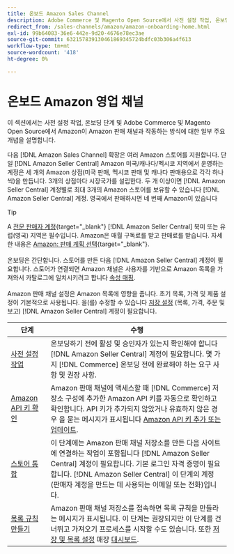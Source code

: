 ```yaml
---
title: 온보드 Amazon Sales Channel
description: Adobe Commerce 및 Magento Open Source에서 사전 설정 작업, 온보딩 단계 및 Amazon이 Amazon Sales Channel과 작동하는 방식에 대해 알아봅니다.
redirect_from: /sales-channels/amazon/amazon-onboarding-home.html
exl-id: 99b64083-36e6-442e-9d20-4676e78ec3ae
source-git-commit: 632157839130461869345724bdfc03b306a4f613
workflow-type: tm+mt
source-wordcount: '418'
ht-degree: 0%

---
```


# 온보드 Amazon 영업 채널

이 섹션에서는 사전 설정 작업, 온보딩 단계 및 Adobe Commerce 및 Magento Open Source에서 Amazon이 Amazon 판매 채널과 작동하는 방식에 대한 일부 주요 개념을 설명합니다.

다음 [!DNL Amazon Sales Channel] 확장은 여러 Amazon 스토어를 지원합니다. 단일 [!DNL Amazon Seller Central] Amazon 미국/캐나다/멕시코 지역에서 운영하는 계정은 세 개의 Amazon 상점(미국 판매, 멕시코 판매 및 캐나다 판매용으로 각각 하나씩)을 만듭니다. 3개의 상점마다 시장국가를 설립한다. 두 개 이상이면 [!DNL Amazon Seller Central] 계정별로 최대 3개의 Amazon 스토어를 보유할 수 있습니다 [!DNL Amazon Seller Central] 계정. 영국에서 판매하시면 네 번째 Amazon이 있습니다

>[!TIP]
>
>A [전문 판매자 계정](https://sell.amazon.com/){target=&quot;_blank&quot;} [!DNL Amazon Seller Central] 북미 또는 유럽(영국) 지역은 필수입니다. Amazon은 매월 구독료를 받고 판매료를 받습니다. 자세한 내용은 [Amazon: 판매 계획 선택](https://sell.amazon.com/pricing.html){target=&quot;_blank&quot;}.<br><br>
>온보딩은 간단합니다. 스토어를 만든 다음 [!DNL Amazon Seller Central] 계정이 필요합니다.
>스토어가 연결되면 Amazon 채널은 사용자를 기반으로 Amazon 목록을 가져와서 카탈로그에 일치시키려고 합니다 [속성 매핑](./attributes-view.md).<br><br>
>Amazon 판매 채널 설정은 Amazon 목록에 영향을 줍니다. 초기 목록, 가격 및 제품 설정이 기본적으로 사용됩니다. 을(를) 수정할 수 있습니다 [저장 설정](./ob-store-review.md) (목록, 가격, 주문 및 보고) [!DNL Amazon Seller Central] 계정이 필요합니다.

| 단계 | 수행 |
|--- |--- |
| [사전 설정 작업](./amazon-pre-setup-tasks.md) | 온보딩하기 전에 활성 및 승인자가 있는지 확인해야 합니다 [!DNL Amazon Seller Central] 계정이 필요합니다. 몇 가지 [!DNL Commerce] 온보딩 전에 완료해야 하는 요구 사항 및 권장 사항. |
| [Amazon API 키 확인](./amazon-verify-api-key.md) | Amazon 판매 채널에 액세스할 때 [!DNL Commerce] 저장소 구성에 추가한 Amazon API 키를 자동으로 확인하고 확인합니다. API 키가 추가되지 않았거나 유효하지 않은 경우 을 묻는 메시지가 표시됩니다 [Amazon API 키 추가 또는 업데이트](./amazon-verify-api-key.md). |
| [스토어 통합](./store-integration.md) | 이 단계에는 Amazon 판매 채널 저장소를 만든 다음 사이트에 연결하는 작업이 포함됩니다 [!DNL Amazon Seller Central] 계정이 필요합니다. 기본 로그인 자격 증명이 필요합니다. [!DNL Amazon Seller Central] 이 단계의 계정(판매자 계정을 만드는 데 사용되는 이메일 또는 전화)입니다. |
| [목록 규칙 만들기](./ob-create-listing-rule.md) | Amazon 판매 채널 저장소를 접속하면 목록 규칙을 만들라는 메시지가 표시됩니다. 이 단계는 권장되지만 이 단계를 건너뛰고 가져오기 프로세스를 시작할 수도 있습니다. 또한 [저장 및 목록 설정](./ob-store-review.md) 매장 [대시보드](./amazon-store-dashboard.md). |

